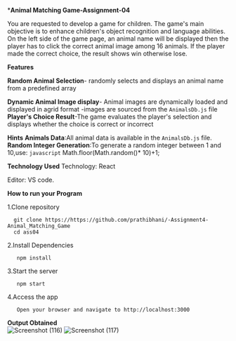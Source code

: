 ***Animal Matching Game-Assignment-04**

You are requested to develop a game for children. The game's main objective is to enhance 
children's object recognition and language abilities. On the left side of the game page, an 
animal name will be displayed then the player has to click the correct animal image among 16 
animals. If the player made the correct choice, the result shows win otherwise lose. 

**Features**

**Random Animal Selection**- randomly selects and displays an animal name from a predefined array

**Dynamic Animal Image display**- Animal images are dynamically loaded and displayed in agrid format
                            -images are sourced from the `AnimalsDb.js` file
**Player's Choice Result**-The game evaluates the player's selection and displays whether the choice is correct or incorrect

 **Hints**
 **Animals Data**:All animal data is available in the `AnimalsDb.js` file. 
 **Random Integer Generation**:To generate a random integer between 1 and 10,use:
 `javascript`
 Math.floor(Math.random()* 10)+1;
 
 **Technology Used**
  Technology: React 
  
  Editor: VS code.
  
**How to run your Program**

1.Clone repository  

      git clone https://https://github.com/prathibhani/-Assignment4-Animal_Matching_Game
      cd ass04
      
 2.Install Dependencies   
 
       npm install
       
 3.Start the server      

       npm start
       
 4.Access the app

       Open your browser and navigate to http://localhost:3000

  **Output Obtained**     
  ![Screenshot (116)](https://github.com/user-attachments/assets/d1207e12-d422-477a-a6c4-94c90b22c1a0)
  ![Screenshot (117)](https://github.com/user-attachments/assets/5779ef69-e573-459e-a4a5-cac35671eb22)



